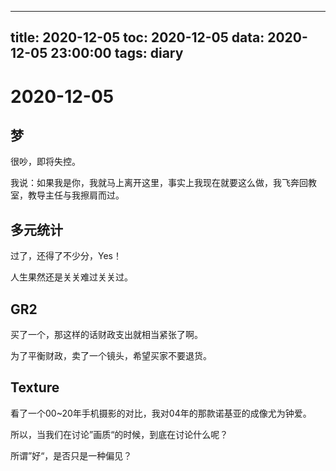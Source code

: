 
---
title: 2020-12-05
toc: 2020-12-05
data: 2020-12-05 23:00:00
tags: diary
---


# 2020-12-05

## 梦

很吵，即将失控。

我说：如果我是你，我就马上离开这里，事实上我现在就要这么做，我飞奔回教室，教导主任与我擦肩而过。

## 多元统计

过了，还得了不少分，Yes！

人生果然还是关关难过关关过。

## GR2

买了一个，那这样的话财政支出就相当紧张了啊。

为了平衡财政，卖了一个镜头，希望买家不要退货。

## Texture

看了一个00~20年手机摄影的对比，我对04年的那款诺基亚的成像尤为钟爱。

所以，当我们在讨论”画质“的时候，到底在讨论什么呢？

所谓”好“，是否只是一种偏见？

## 


